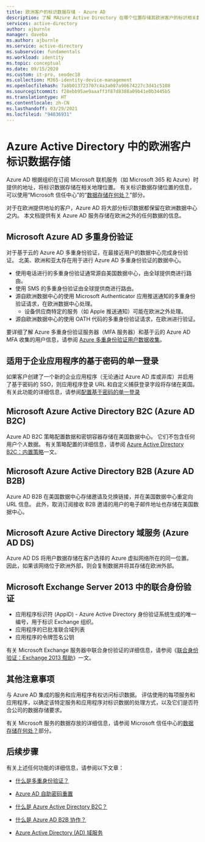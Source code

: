 ```yaml
---
title: 欧洲客户的标识数据存储 - Azure AD
description: 了解 MAzure Active Directory 在哪个位置存储其欧洲客户的标识相关数据。
services: active-directory
author: ajburnle
manager: daveba
ms.author: ajburnle
ms.service: active-directory
ms.subservice: fundamentals
ms.workload: identity
ms.topic: conceptual
ms.date: 09/15/2020
ms.custom: it-pro, seodec18
ms.collection: M365-identity-device-management
ms.openlocfilehash: 7a8b013723707c4a3a087a90674227c3d41c5108
ms.sourcegitcommit: f28ebb95ae9aaaff3f87d8388a09b41e0b3445b5
ms.translationtype: HT
ms.contentlocale: zh-CN
ms.lasthandoff: 03/29/2021
ms.locfileid: "94836931"
---
```

# <a name="identity-data-storage-for-european-customers-in-azure-active-directory"></a>Azure Active Directory 中的欧洲客户标识数据存储
Azure AD 根据组织在订阅 Microsoft 联机服务（如 Microsoft 365 和 Azure）时提供的地址，将标识数据存储在相关地理位置。 有关标识数据存储位置的信息，可以使用“Microsoft 信任中心”的“[数据存储在何处？](https://www.microsoft.com/trustcenter/privacy/where-your-data-is-located)”部分。

对于在欧洲提供地址的客户，Azure AD 将大部分标识数据都保留在欧洲数据中心之内。 本文档提供有关 Azure AD 服务存储在欧洲之外的任何数据的信息。

## <a name="microsoft-azure-ad-multi-factor-authentication"></a>Microsoft Azure AD 多重身份验证

对于基于云的 Azure AD 多重身份验证，在最接近用户的数据中心完成身份验证。 北美、欧洲和亚太存在用于进行 Azure AD 多重身份验证的数据中心。

* 使用电话进行的多重身份验证通常源自美国数据中心，由全球提供商进行路由。
* 使用 SMS 的多重身份验证由全球提供商进行路由。
* 源自欧洲数据中心的使用 Microsoft Authenticator 应用推送通知的多重身份验证请求，在欧洲数据中心处理。
    * 设备供应商特定的服务（如 Apple 推送通知）可能在欧洲之外处理。
* 源自欧洲数据中心的使用 OATH 代码的多重身份验证请求，在欧洲进行验证。

要详细了解 Azure 多重身份验证服务器（MFA 服务器）和基于云的 Azure AD MFA 收集的用户信息，请参阅 [Azure 多重身份验证用户数据收集](../authentication/howto-mfa-reporting-datacollection.md)。

## <a name="password-based-single-sign-on-for-enterprise-applications"></a>适用于企业应用程序的基于密码的单一登录
 
如果客户创建了一个新的企业应用程序（无论通过 Azure AD 库或非库）并启用了基于密码的 SSO，则应用程序登录 URL 和自定义捕获登录字段将存储在美国。 有关此功能的详细信息，请参阅[配置基于密码的单一登录](../manage-apps/configure-password-single-sign-on-non-gallery-applications.md)

## <a name="microsoft-azure-active-directory-b2c-azure-ad-b2c"></a>Microsoft Azure Active Directory B2C (Azure AD B2C)

Azure AD B2C 策略配置数据和密钥容器存储在美国数据中心。 它们不包含任何用户个人数据。 有关策略配置的详细信息，请参阅 [Azure Active Directory B2C：内置策略](../../active-directory-b2c/user-flow-overview.md)一文。

## <a name="microsoft-azure-active-directory-b2b-azure-ad-b2b"></a>Microsoft Azure Active Directory B2B (Azure AD B2B) 
    
Azure AD B2B 在美国数据中心存储邀请及兑换链接，并在美国数据中心重定向 URL 信息。 此外，取消订阅接收 B2B 邀请的用户的电子邮件地址也存储在美国数据中心。

## <a name="microsoft-azure-active-directory-domain-services-azure-ad-ds"></a>Microsoft Azure Active Directory 域服务 (Azure AD DS)

Azure AD DS 将用户数据存储在客户选择的 Azure 虚拟网络所在的同一位置。 因此，如果该网络位于欧洲外部，则会复制数据并将其存储在欧洲外部。

## <a name="federation-in-microsoft-exchange-server-2013"></a>Microsoft Exchange Server 2013 中的联合身份验证
    
- 应用程序标识符 (AppID) - Azure Active Directory 身份验证系统生成的唯一编号，用于标识 Exchange 组织。
- 应用程序的已批准联合域列表
- 应用程序的令牌签名公钥 

有关 Microsoft Exchange 服务器中联合身份验证的详细信息，请参阅《[联合身份验证：Exchange 2013 帮助](/exchange/federation-exchange-2013-help)》一文。


## <a name="other-considerations"></a>其他注意事项

与 Azure AD 集成的服务和应用程序有权访问标识数据。 评估使用的每项服务和应用程序，以确定该特定服务和应用程序对标识数据的处理方式，以及它们是否符合公司的数据存储要求。

有关 Microsoft 服务的数据存放的详细信息，请参阅 Microsoft 信任中心的[数据存储在何处？](https://www.microsoft.com/trustcenter/privacy/where-your-data-is-located)部分。

## <a name="next-steps"></a>后续步骤
有关上述任何功能的详细信息，请参阅以下文章：
- [什么是多重身份验证？](../authentication/concept-mfa-howitworks.md)

- [Azure AD 自助密码重置](../authentication/concept-sspr-howitworks.md)

- [什么是 Azure Active Directory B2C？](../../active-directory-b2c/overview.md)

- [什么是 Azure AD B2B 协作？](../external-identities/what-is-b2b.md)

- [Azure Active Directory (AD) 域服务](../../active-directory-domain-services/overview.md)